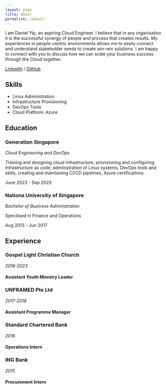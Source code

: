 ```yaml
---
layout: page
title: About
permalink: /about/
---
```


I am Daniel Yip, an aspiring Cloud Engineer. I believe that in any organisation it is the successful synergy of people and process that creates results. My experiences in people-centric environments allows me to easily connect and understand stakeholder needs to create win-win solutions. I am happy to connect with you to discuss how we can scale your business success through the Cloud together.

[LinkedIn](linkedin.com/in/daniel-yip-4b8426a6) /
[GitHub](https://github.com/daniel-yip92)

## Skills
- Linux Administration
- Infrastructure Provisioning
- DevOps Tools
- Cloud Platform: Azure

## Education

### Generation Singapore
*Cloud Engineering and DevOps*

Training and designing cloud infrastructure, provisioning and configuring infrastructure as code, administration of Linux systems, DevOps tools and skills, creating and maintaining CI/CD pipelines, Azure certifications

June 2023 - Sep 2023

### Nationa University of Singapore
*Bachelor of Business Administration*

Specilised in Finance and Operations

Aug 2013 - Jun 2017

## Experience

### Gospel Light Christian Church

*2018-2023*

#### Assistant Youth Ministry Leader

### UNFRAMED Pte Ltd

*2017-2018*

#### Assistant Programme Manager

### Standard Chartered Bank

*2016*

#### Operations Intern

### ING Bank

*2015*

#### Procurement Intern